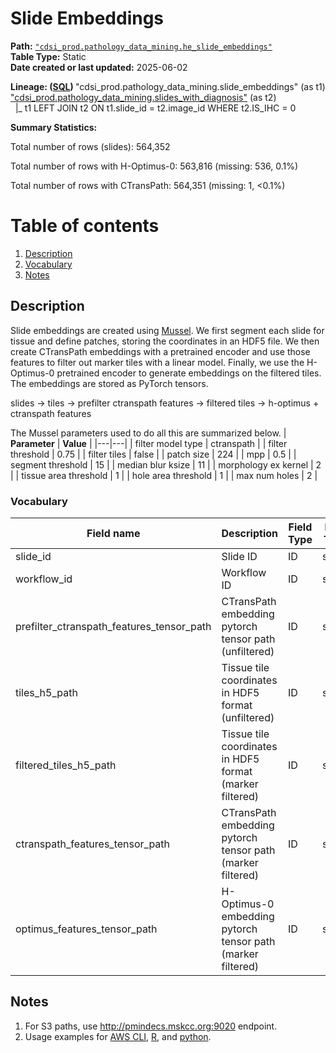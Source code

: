 # Slide Embeddings

<b>Path:</b> [`"cdsi_prod.pathology_data_mining.he_slide_embeddings"`](https://msk-mode-prod.cloud.databricks.com/explore/data/cdsi_prod/pathology_data_mining/he_slide_embeddings) <br/>
<b>Table Type:</b> Static <br/>
<b>Date created or last updated:</b> 2025-06-02 <br/>

<b>Lineage: ([SQL](https://msk-mode-prod.cloud.databricks.com/sql/editor/e5c4288b-5c95-423b-af15-2a4932367b53?o=646852163028571)) </b>
"cdsi_prod.pathology_data_mining.slide_embeddings" (as t1) <br/>
["cdsi_prod.pathology_data_mining.slides_with_diagnosis"](https://github.com/msk-mind/datasheets-for-datasets/blob/main/pathology-data-mining/slides_with_diagnosis.md) (as t2) <br/>
&nbsp; |_ t1 LEFT JOIN t2 ON t1.slide_id = t2.image_id WHERE t2.IS_IHC = 0 <br/>

<b>Summary Statistics:</b>

Total number of rows (slides): 564,352 <br/>

Total number of rows with H-Optimus-0: 563,816 (missing: 536, 0.1%) <br/>

Total number of rows with CTransPath: 564,351 (missing: 1, <0.1%) <br/>

# Table of contents
1. [Description](#description)
2. [Vocabulary](#vocab)
3. [Notes](#notes)

## Description <a name="description"></a>

Slide embeddings are created using [Mussel](https://github.com/pathology-data-mining/Mussel). 
We first segment each slide for tissue and define patches, 
storing the coordinates in an HDF5 file.  We then create CTransPath embeddings with a pretrained 
encoder and use those features to filter out marker tiles with a linear model.  Finally, we use 
the H-Optimus-0 pretrained encoder to generate embeddings on the filtered tiles.  The embeddings are stored as PyTorch tensors.

slides &rarr; tiles &rarr; prefilter ctranspath features &rarr; filtered tiles &rarr; h-optimus + ctranspath features

The Mussel parameters used to do all this are summarized below.
| **Parameter** | **Value** |
|---|---|
| filter model type | ctranspath |
| filter threshold | 0.75 |
| filter tiles | false |
| patch size | 224 |
| mpp | 0.5 |
| segment threshold | 15 |
| median blur ksize | 11 |
| morphology ex kernel | 2 |
| tissue area threshold | 1 |
| hole area threshold | 1 |
| max num holes | 2 |


### Vocabulary <a name="vocab"></a>

| **Field name** | **Description** | **Field Type** | **Data Type** | **Field Format** |
|---|---|---|---|---|
| slide_id | Slide ID | ID | string |  |
| workflow_id | Workflow ID  | ID  | string | |
| prefilter_ctranspath_features_tensor_path | CTransPath embedding pytorch tensor path (unfiltered)| ID | string | full path |
| tiles_h5_path | Tissue tile coordinates in HDF5 format (unfiltered) | ID | string | full path |
| filtered_tiles_h5_path | Tissue tile coordinates in HDF5 format (marker filtered) | ID | string | full path |
| ctranspath_features_tensor_path | CTransPath embedding pytorch tensor path (marker filtered)| ID | string | full path |
| optimus_features_tensor_path | H-Optimus-0 embedding pytorch tensor path (marker filtered) | ID | string | full path |

## Notes <a name="notes"></a>

1. For S3 paths, use http://pmindecs.mskcc.org:9020 endpoint.
2. Usage examples for [AWS CLI](https://gist.github.com/raylim/2039b01cbb5f6682e1f115106aee65b6), [R](https://gist.github.com/raylim/4cff68d45a83cf6f28508c0a5f7afd33), and [python](https://gist.github.com/raylim/ceb4ea7d8db8ff0c27b8d2322a1f9bd9).
